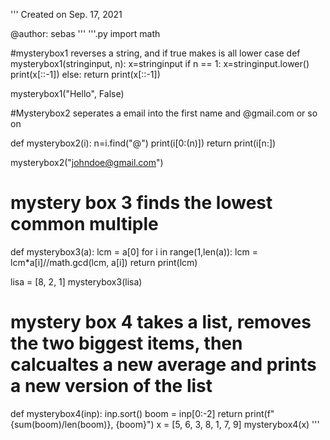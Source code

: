 '''
Created on Sep. 17, 2021

@author: sebas
'''
'''.py
import math

#mysterybox1 reverses a string, and if true makes is all lower case
def mysterybox1(stringinput, n):
    x=stringinput
    if n == 1:
        x=stringinput.lower()
        print(x[::-1])
    else:
        return print(x[::-1])
    
mysterybox1("Hello", False)
     
#Mysterybox2 seperates a email into the first name and @gmail.com or so on

def mysterybox2(i):
    n=i.find("@")
    print(i[0:(n)])
    return print(i[n:])

mysterybox2("johndoe@gmail.com")

# mystery box 3 finds the lowest common multiple

def mysterybox3(a):
    lcm = a[0] 
    for i in range(1,len(a)):
        lcm = lcm*a[i]//math.gcd(lcm, a[i])
    return print(lcm)


lisa = [8, 2, 1]
mysterybox3(lisa)

# mystery box 4 takes a list, removes the two biggest items, then calcualtes a new average and prints a new version of the list

def mysterybox4(inp):
    inp.sort()
    boom = inp[0:-2]
    return print(f"{sum(boom)/len(boom)}, {boom}")
x = [5, 6, 3, 8, 1, 7, 9]
mysterybox4(x)
'''

